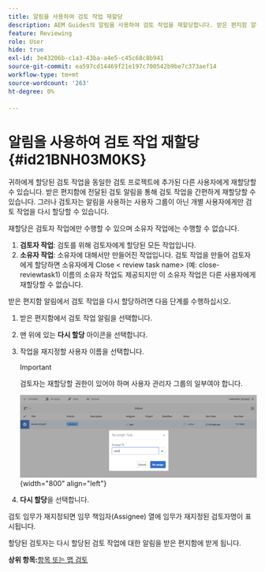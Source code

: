 ```yaml
---
title: 알림을 사용하여 검토 작업 재할당
description: AEM Guides의 알림을 사용하여 검토 작업을 재할당합니다. 받은 편지함 알림에서 검토자 작업을 재할당하는 방법을 알아봅니다.
feature: Reviewing
role: User
hide: true
exl-id: 3e43206b-c1a3-43ba-a4e5-c45c68c8b941
source-git-commit: ea597cd14469f21e197c700542b9be7c373aef14
workflow-type: tm+mt
source-wordcount: '263'
ht-degree: 0%

---
```


# 알림을 사용하여 검토 작업 재할당 {#id21BNH03M0KS}

귀하에게 할당된 검토 작업을 동일한 검토 프로젝트에 추가된 다른 사용자에게 재할당할 수 있습니다. 받은 편지함에 전달된 검토 알림을 통해 검토 작업을 간편하게 재할당할 수 있습니다. 그러나 검토자는 알림을 사용하는 사용자 그룹이 아닌 개별 사용자에게만 검토 작업을 다시 할당할 수 있습니다.

재할당은 검토자 작업에만 수행할 수 있으며 소유자 작업에는 수행할 수 없습니다.

1. **검토자 작업**: 검토를 위해 검토자에게 할당된 모든 작업입니다.
1. **소유자 작업**: 소유자에 대해서만 만들어진 작업입니다. 검토 작업을 만들어 검토자에게 할당하면 소유자에게 Close &lt; review task name\> \(예: close-reviewtask1\) 이름의 소유자 작업도 제공되지만 이 소유자 작업은 다른 사용자에게 재할당할 수 없습니다.

받은 편지함 알림에서 검토 작업을 다시 할당하려면 다음 단계를 수행하십시오.

1. 받은 편지함에서 검토 작업 알림을 선택합니다.
1. 맨 위에 있는 **다시 할당** 아이콘을 선택합니다.
1. 작업을 재지정할 사용자 이름을 선택합니다.

   >[!IMPORTANT]
   >
   > 검토자는 재할당할 권한이 있어야 하며 사용자 관리자 그룹의 일부여야 합니다.

   ![](images/reassign-user-inbox.png){width="800" align="left"}

1. **다시 할당**&#x200B;을 선택합니다.

검토 임무가 재지정되면 임무 책임자(Assignee) 열에 임무가 재지정된 검토자명이 표시됩니다.

할당된 검토자는 다시 할당된 검토 작업에 대한 알림을 받은 편지함에 받게 됩니다.

**상위 항목:**&#x200B;[&#x200B;항목 또는 맵 검토](review.md)
